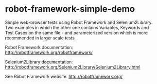 # robot-framework-simple-demo


Simple web-browser tests using Robot Framework and Selenium2Library. Two examples in which the other one contains Variables, Keywords and Test Cases on the same file - and parameterized version which is more recommended in larger scale tests.



Robot Framework documentation: http://robotframework.org/robotframework/

Selenium2Library documentation: http://robotframework.org/Selenium2Library/Selenium2Library.html

See Robot Framework website: http://robotframework.org/
